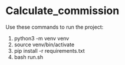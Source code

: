 # Calculate_commission

Use these commands to run the project:

1. python3 -m venv venv
2. source venv/bin/activate
3. pip install -r requirements.txt
4. bash run.sh